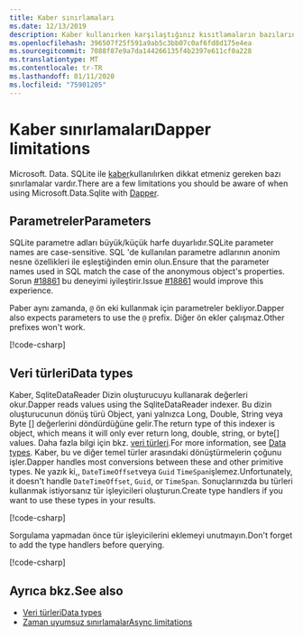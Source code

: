 ```yaml
---
title: Kaber sınırlamaları
ms.date: 12/13/2019
description: Kaber kullanırken karşılaştığınız kısıtlamaların bazılarını açıklar.
ms.openlocfilehash: 396507f25f591a9ab5c3bb07c0af6fd8d175e4ea
ms.sourcegitcommit: 7088f87e9a7da144266135f4b2397e611cf0a228
ms.translationtype: MT
ms.contentlocale: tr-TR
ms.lasthandoff: 01/11/2020
ms.locfileid: "75901205"
---
```

# <a name="dapper-limitations"></a><span data-ttu-id="f9a80-103">Kaber sınırlamaları</span><span class="sxs-lookup"><span data-stu-id="f9a80-103">Dapper limitations</span></span>

<span data-ttu-id="f9a80-104">Microsoft. Data. SQLite ile [kaber](https://stackexchange.github.io/Dapper/)kullanılırken dikkat etmeniz gereken bazı sınırlamalar vardır.</span><span class="sxs-lookup"><span data-stu-id="f9a80-104">There are a few limitations you should be aware of when using Microsoft.Data.Sqlite with [Dapper](https://stackexchange.github.io/Dapper/).</span></span>

## <a name="parameters"></a><span data-ttu-id="f9a80-105">Parametreler</span><span class="sxs-lookup"><span data-stu-id="f9a80-105">Parameters</span></span>

<span data-ttu-id="f9a80-106">SQLite parametre adları büyük/küçük harfe duyarlıdır.</span><span class="sxs-lookup"><span data-stu-id="f9a80-106">SQLite parameter names are case-sensitive.</span></span> <span data-ttu-id="f9a80-107">SQL 'de kullanılan parametre adlarının anonim nesne özellikleri ile eşleştiğinden emin olun.</span><span class="sxs-lookup"><span data-stu-id="f9a80-107">Ensure that the parameter names used in SQL match the case of the anonymous object's properties.</span></span> <span data-ttu-id="f9a80-108">Sorun [#18861](https://github.com/dotnet/efcore/issues/18861) bu deneyimi iyileştirir.</span><span class="sxs-lookup"><span data-stu-id="f9a80-108">Issue [#18861](https://github.com/dotnet/efcore/issues/18861) would improve this experience.</span></span>

<span data-ttu-id="f9a80-109">Paber aynı zamanda, `@` ön eki kullanmak için parametreler bekliyor.</span><span class="sxs-lookup"><span data-stu-id="f9a80-109">Dapper also expects parameters to use the `@` prefix.</span></span> <span data-ttu-id="f9a80-110">Diğer ön ekler çalışmaz.</span><span class="sxs-lookup"><span data-stu-id="f9a80-110">Other prefixes won't work.</span></span>

[!code-csharp[](../../../../samples/snippets/standard/data/sqlite/DapperSample/Program.cs?name=snippet_Parameter)]

## <a name="data-types"></a><span data-ttu-id="f9a80-111">Veri türleri</span><span class="sxs-lookup"><span data-stu-id="f9a80-111">Data types</span></span>

<span data-ttu-id="f9a80-112">Kaber, SqliteDataReader Dizin oluşturucuyu kullanarak değerleri okur.</span><span class="sxs-lookup"><span data-stu-id="f9a80-112">Dapper reads values using the SqliteDataReader indexer.</span></span> <span data-ttu-id="f9a80-113">Bu dizin oluşturucunun dönüş türü Object, yani yalnızca Long, Double, String veya Byte [] değerlerini döndürdüğüne gelir.</span><span class="sxs-lookup"><span data-stu-id="f9a80-113">The return type of this indexer is object, which means it will only ever return long, double, string, or byte[] values.</span></span> <span data-ttu-id="f9a80-114">Daha fazla bilgi için bkz. [veri türleri](types.md).</span><span class="sxs-lookup"><span data-stu-id="f9a80-114">For more information, see [Data types](types.md).</span></span> <span data-ttu-id="f9a80-115">Kaber, bu ve diğer temel türler arasındaki dönüştürmelerin çoğunu işler.</span><span class="sxs-lookup"><span data-stu-id="f9a80-115">Dapper handles most conversions between these and other primitive types.</span></span> <span data-ttu-id="f9a80-116">Ne yazık ki,, `DateTimeOffset`veya `Guid` `TimeSpan`işlemez.</span><span class="sxs-lookup"><span data-stu-id="f9a80-116">Unfortunately, it doesn't handle `DateTimeOffset`, `Guid`, or `TimeSpan`.</span></span> <span data-ttu-id="f9a80-117">Sonuçlarınızda bu türleri kullanmak istiyorsanız tür işleyicileri oluşturun.</span><span class="sxs-lookup"><span data-stu-id="f9a80-117">Create type handlers if you want to use these types in your results.</span></span>

[!code-csharp[](../../../../samples/snippets/standard/data/sqlite/DapperSample/Program.cs?name=snippet_TypeHandlers)]

<span data-ttu-id="f9a80-118">Sorgulama yapmadan önce tür işleyicilerini eklemeyi unutmayın.</span><span class="sxs-lookup"><span data-stu-id="f9a80-118">Don't forget to add the type handlers before querying.</span></span>

[!code-csharp[](../../../../samples/snippets/standard/data/sqlite/DapperSample/Program.cs?name=snippet_AddTypeHandlers)]

## <a name="see-also"></a><span data-ttu-id="f9a80-119">Ayrıca bkz.</span><span class="sxs-lookup"><span data-stu-id="f9a80-119">See also</span></span>

* [<span data-ttu-id="f9a80-120">Veri türleri</span><span class="sxs-lookup"><span data-stu-id="f9a80-120">Data types</span></span>](types.md)
* [<span data-ttu-id="f9a80-121">Zaman uyumsuz sınırlamalar</span><span class="sxs-lookup"><span data-stu-id="f9a80-121">Async limitations</span></span>](async.md)
